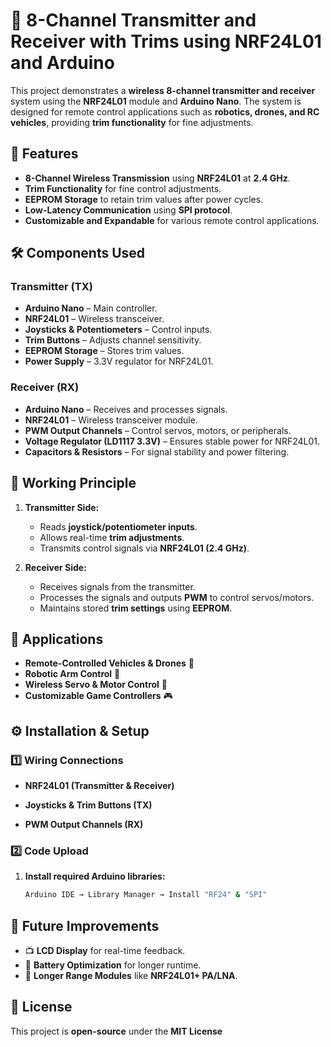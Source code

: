 # 📡 8-Channel Transmitter and Receiver with Trims using NRF24L01 and Arduino

This project demonstrates a **wireless 8-channel transmitter and receiver** system using the **NRF24L01** module and **Arduino Nano**. The system is designed for remote control applications such as **robotics, drones, and RC vehicles**, providing **trim functionality** for fine adjustments.

## 🚀 Features
- **8-Channel Wireless Transmission** using **NRF24L01** at **2.4 GHz**.
- **Trim Functionality** for fine control adjustments.
- **EEPROM Storage** to retain trim values after power cycles.
- **Low-Latency Communication** using **SPI protocol**.
- **Customizable and Expandable** for various remote control applications.

## 🛠 Components Used
### **Transmitter (TX)**
- **Arduino Nano** – Main controller.
- **NRF24L01** – Wireless transceiver.
- **Joysticks & Potentiometers** – Control inputs.
- **Trim Buttons** – Adjusts channel sensitivity.
- **EEPROM Storage** – Stores trim values.
- **Power Supply** – 3.3V regulator for NRF24L01.

### **Receiver (RX)**
- **Arduino Nano** – Receives and processes signals.
- **NRF24L01** – Wireless transceiver module.
- **PWM Output Channels** – Control servos, motors, or peripherals.
- **Voltage Regulator (LD1117 3.3V)** – Ensures stable power for NRF24L01.
- **Capacitors & Resistors** – For signal stability and power filtering.

## 🔧 Working Principle
1. **Transmitter Side:**
   - Reads **joystick/potentiometer inputs**.
   - Allows real-time **trim adjustments**.
   - Transmits control signals via **NRF24L01 (2.4 GHz)**.

2. **Receiver Side:**
   - Receives signals from the transmitter.
   - Processes the signals and outputs **PWM** to control servos/motors.
   - Maintains stored **trim settings** using **EEPROM**.

## 📌 Applications
- **Remote-Controlled Vehicles & Drones** 🚁
- **Robotic Arm Control** 🤖
- **Wireless Servo & Motor Control** 🔧
- **Customizable Game Controllers** 🎮

## ⚙️ Installation & Setup
### **1️⃣ Wiring Connections**
- **NRF24L01 (Transmitter & Receiver)**


 
- **Joysticks & Trim Buttons (TX)**

 

- **PWM Output Channels (RX)**

### **2️⃣ Code Upload**
1. **Install required Arduino libraries:**
    ```sh
   Arduino IDE → Library Manager → Install "RF24" & "SPI"

## 🎯 Future Improvements
- 📺 **LCD Display** for real-time feedback.
- 🔋 **Battery Optimization** for longer runtime.
- 📶 **Longer Range Modules** like **NRF24L01+ PA/LNA**.

## 📜 License
This project is **open-source** under the **MIT License**


